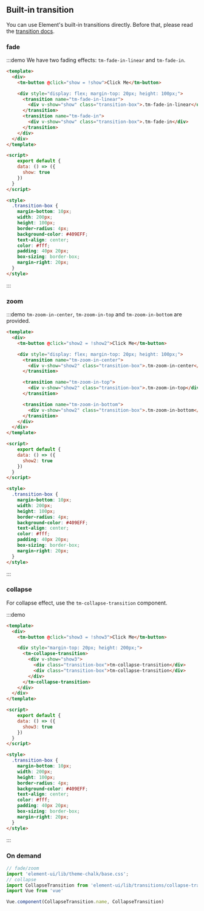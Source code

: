 ## Built-in transition

You can use Element's built-in transitions directly. Before that, please read the [transition docs](https://vuejs.org/v2/api/#transition).

### fade

:::demo We have two fading effects: `tm-fade-in-linear` and `tm-fade-in`.
```html
<template>
  <div>
    <tm-button @click="show = !show">Click Me</tm-button>

    <div style="display: flex; margin-top: 20px; height: 100px;">
      <transition name="tm-fade-in-linear">
        <div v-show="show" class="transition-box">.tm-fade-in-linear</div>
      </transition>
      <transition name="tm-fade-in">
        <div v-show="show" class="transition-box">.tm-fade-in</div>
      </transition>
    </div>
  </div>
</template>

<script>
    export default {
    data: () => ({
      show: true
    })
  }
</script>

<style>
  .transition-box {
    margin-bottom: 10px;
    width: 200px;
    height: 100px;
    border-radius: 4px;
    background-color: #409EFF;
    text-align: center;
    color: #fff;
    padding: 40px 20px;
    box-sizing: border-box;
    margin-right: 20px;
  }
</style>
```
:::

### zoom

:::demo `tm-zoom-in-center`, `tm-zoom-in-top` and `tm-zoom-in-bottom` are provided.
```html
<template>
  <div>
    <tm-button @click="show2 = !show2">Click Me</tm-button>

    <div style="display: flex; margin-top: 20px; height: 100px;">
      <transition name="tm-zoom-in-center">
        <div v-show="show2" class="transition-box">.tm-zoom-in-center</div>
      </transition>

      <transition name="tm-zoom-in-top">
        <div v-show="show2" class="transition-box">.tm-zoom-in-top</div>
      </transition>

      <transition name="tm-zoom-in-bottom">
        <div v-show="show2" class="transition-box">.tm-zoom-in-bottom</div>
      </transition>
    </div>
  </div>
</template>

<script>
    export default {
    data: () => ({
      show2: true
    })
  }
</script>

<style>
  .transition-box {
    margin-bottom: 10px;
    width: 200px;
    height: 100px;
    border-radius: 4px;
    background-color: #409EFF;
    text-align: center;
    color: #fff;
    padding: 40px 20px;
    box-sizing: border-box;
    margin-right: 20px;
  }
</style>
```
:::


### collapse

For collapse effect, use the `tm-collapse-transition` component.

:::demo
```html
<template>
  <div>
    <tm-button @click="show3 = !show3">Click Me</tm-button>

    <div style="margin-top: 20px; height: 200px;">
      <tm-collapse-transition>
        <div v-show="show3">
          <div class="transition-box">tm-collapse-transition</div>
          <div class="transition-box">tm-collapse-transition</div>
        </div>
      </tm-collapse-transition>
    </div>
  </div>
</template>

<script>
    export default {
    data: () => ({
      show3: true
    })
  }
</script>

<style>
  .transition-box {
    margin-bottom: 10px;
    width: 200px;
    height: 100px;
    border-radius: 4px;
    background-color: #409EFF;
    text-align: center;
    color: #fff;
    padding: 40px 20px;
    box-sizing: border-box;
    margin-right: 20px;
  }
</style>
```
:::

### On demand

```js
// fade/zoom
import 'element-ui/lib/theme-chalk/base.css';
// collapse
import CollapseTransition from 'element-ui/lib/transitions/collapse-transition';
import Vue from 'vue'

Vue.component(CollapseTransition.name, CollapseTransition)
```

<style>
  .transition-box {
    margin-bottom: 10px;
    width: 200px;
    height: 100px;
    border-radius: 4px;
    background-color: #409EFF;
    text-align: center;
    color: #fff;
    padding: 40px 20px;
    margin-right: 20px;
    box-sizing: border-box;
  }
</style>

<script>
  module.exports = {
    data: () => ({
      show: true,
      show2: true,
      show3: true
    })
  }
</script>
